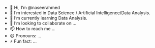 - 👋 Hi, I’m @naseerahmed
- 👀 I’m interested in Data Science / Artificial Intelligence/Data Analysis.
- 🌱 I’m currently learning Data Analysis.
- 💞️ I’m looking to collaborate on ...
- 📫 How to reach me ...
- 😄 Pronouns: ...
- ⚡ Fun fact: ...

<!---
naseer786-colab/naseer786-colab is a ✨ special ✨ repository because its `README.md` https://github.com/naseer786-colab/naseer786-colab/tree/main(this file) appears on your GitHub profile.
You can click the Preview link to take a look at your changes.
--->
